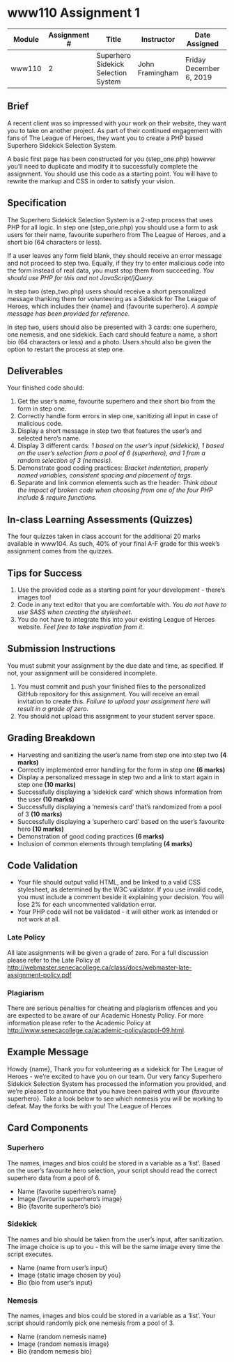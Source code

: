# www110 Assignment 1

Module | Assignment # | Title | Instructor | Date Assigned | Date Due | Time Due | Value
----- | ----- | ----- | ----- | ----- | ----- | ----- | -----
www110 | 2 | Superhero Sidekick Selection System | John Framingham | Friday December 6, 2019 | Monday December 16, 2019 | 9:00am | 60 Marks (60%)

## Brief
A recent client was so impressed with your work on their website, they want you to take on another project. As part of their continued engagement with fans of The League of Heroes, they want you to create a PHP based Superhero Sidekick Selection System.

A basic first page has been constructed for you (step_one.php) however you’ll need to duplicate and modify it to successfully complete the assignment. You should use this code as a starting point. You will have to rewrite the markup and CSS in order to satisfy your vision.

## Specification
The Superhero Sidekick Selection System is a 2-step process that uses PHP for all logic. In step one (step_one.php) you should use a form to ask users for their name, favourite superhero from The League of Heroes, and a short bio (64 characters or less).

If a user leaves any form field blank, they should receive an error message and not proceed to step two. Equally, if they try to enter malicious code into the form instead of real data, you must stop them from succeeding. _You should use PHP for this and not JavaScript/jQuery._

In step two (step_two.php) users should receive a short personalized message thanking them for volunteering as a Sidekick for The League of Heroes, which includes their {name} and {favourite superhero}. _A sample message has been provided for reference._

In step two, users should also be presented with 3 cards: one superhero, one nemesis, and one sidekick. Each card should feature a name, a short bio (64 characters or less) and a photo. Users should also be given the option to restart the process at step one.

## Deliverables
Your finished code should:
1.  Get the user’s name, favourite superhero and their short bio from the form in step one.
2.  Correctly handle form errors in step one, sanitizing all input in case of malicious code.
3.  Display a short message in step two that features the user’s and selected hero’s name.
4.  Display 3 different cards: _1 based on the user’s input (sidekick), 1 based on the user’s selection from a pool of 6 (superhero), and 1 from a random selection of 3 (nemesis)._
5.  Demonstrate good coding practices: _Bracket indentation, properly named variables, consistent spacing and placement of <?php ?> tags._
6.  Separate and link common elements such as the header: _Think about the impact of broken code when choosing from one of the four PHP include & require functions._

## In-class Learning Assessments (Quizzes)
The four quizzes taken in class account for the additional 20 marks available in www104. As such, 40% of your final A-F grade for this week’s assignment comes from the quizzes.

## Tips for Success
1.  Use the provided code as a starting point for your development - there’s images too!
2.  Code in any text editor that you are comfortable with. _You do not have to use SASS when creating the stylesheet._
3.  You do not have to integrate this into your existing League of Heroes website. _Feel free to take inspiration from it._

## Submission Instructions
You must submit your assignment by the due date and time, as specified. If not, your assignment will be considered incomplete.
1.  You must commit and push your finished files to the personalized GitHub repository for this assignment. You will receive an email invitation to create this. _Failure to upload your assignment here will result in a grade of zero._
2.  You should not upload this assignment to your student server space.

## Grading Breakdown
-	Harvesting and sanitizing the user’s name from step one into step two **(4 marks)**
-	Correctly implemented error handling for the form in step one **(6 marks)**
-	Display a personalized message in step two and a link to start again in step one **(10 marks)**
-	Successfully displaying a ‘sidekick card’ which shows information from the user **(10 marks)**
-	Successfully displaying a ‘nemesis card’ that’s randomized from a pool of 3 **(10 marks)**
-	Successfully displaying a ‘superhero card’ based on the user’s favourite hero **(10 marks)**
-	Demonstration of good coding practices **(6 marks)**
-	Inclusion of common elements through templating **(4 marks)**

## Code Validation
- Your file should output valid HTML, and be linked to a valid CSS stylesheet, as determined by the W3C validator. If you use invalid code, you must include a comment beside it explaining your decision. You will lose 2% for each uncommented validation error.
-	Your PHP code will not be validated \- it will either work as intended or not work at all.

### Late Policy
All late assignments will be given a grade of zero. For a full discussion please refer to the Late Policy at
http://webmaster.senecacollege.ca/class/docs/webmaster-late-assignment-policy.pdf

### Plagiarism
There are serious penalties for cheating and plagiarism offences and you are expected to be aware of our Academic Honesty Policy. For more information please refer to the Academic Policy at http://www.senecacollege.ca/academic-policy/acpol-09.html.

## Example Message
Howdy {name},
Thank you for volunteering as a sidekick for The League of Heroes - we’re excited to have you on our team. Our very fancy Superhero Sidekick Selection System has processed the information you provided, and we’re pleased to announce that you have been paired with your {favourite superhero}. Take a look below to see which nemesis you will be working to defeat.
May the forks be with you!
The League of Heroes

## Card Components

### Superhero
The names, images and bios could be stored in a variable as a ‘list’. Based on the user’s favourite hero selection, your script should read the correct superhero data from a pool of 6.
-	Name {favorite superhero’s name}
-	Image {favourite superhero’s image}
-	Bio {favorite superhero’s bio}

### Sidekick
The names and bio should be taken from the user’s input, after sanitization. The image choice is up to you - this will be the same image every time the script executes.
-	Name {name from user’s input}
-	Image {static image chosen by you}
-	Bio {bio from user’s input}

### Nemesis
The names, images and bios could be stored in a variable as a ‘list’. Your script should randomly pick one nemesis from a pool of 3.
-	Name {random nemesis name}
-	Image {random nemesis image}
-	Bio {random nemesis bio}
